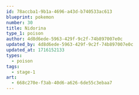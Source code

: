 ```yaml
---
id: 78accba1-9b1a-4696-a43d-b740533ac613
blueprint: pokemon
number: 30
title: Nidorina
type_1: poison
author: 4d8d6ede-5963-429f-9c2f-74b897007e0c
updated_by: 4d8d6ede-5963-429f-9c2f-74b897007e0c
updated_at: 1716152133
types:
  - poison
tags:
  - stage-1
art:
  - 668c270e-f3ab-40d6-a626-6de55c3ebaa7
---
```

